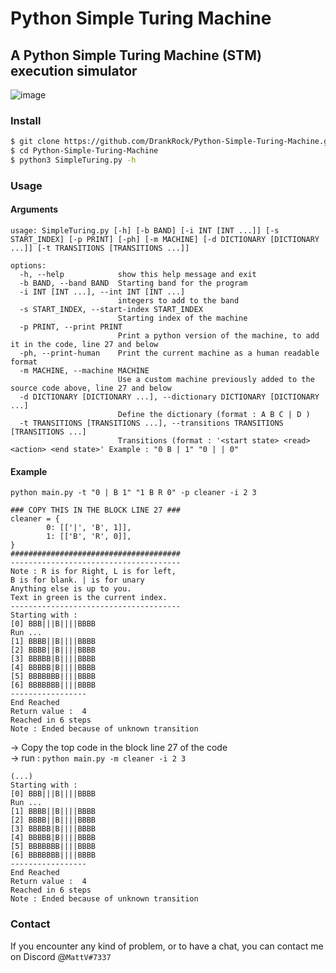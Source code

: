 # Python Simple Turing Machine
## A Python Simple Turing Machine (STM) execution simulator
![image](https://user-images.githubusercontent.com/32172257/216613057-4b1be4fd-38d2-45cd-b7fa-5ecccbe0c133.png)

### Install
```bash
$ git clone https://github.com/DrankRock/Python-Simple-Turing-Machine.git
$ cd Python-Simple-Turing-Machine
$ python3 SimpleTuring.py -h
```

### Usage
#### Arguments
```
usage: SimpleTuring.py [-h] [-b BAND] [-i INT [INT ...]] [-s START_INDEX] [-p PRINT] [-ph] [-m MACHINE] [-d DICTIONARY [DICTIONARY ...]] [-t TRANSITIONS [TRANSITIONS ...]]

options:
  -h, --help            show this help message and exit
  -b BAND, --band BAND  Starting band for the program
  -i INT [INT ...], --int INT [INT ...]
                        integers to add to the band
  -s START_INDEX, --start-index START_INDEX
                        Starting index of the machine
  -p PRINT, --print PRINT
                        Print a python version of the machine, to add it in the code, line 27 and below
  -ph, --print-human    Print the current machine as a human readable format
  -m MACHINE, --machine MACHINE
                        Use a custom machine previously added to the source code above, line 27 and below
  -d DICTIONARY [DICTIONARY ...], --dictionary DICTIONARY [DICTIONARY ...]
                        Define the dictionary (format : A B C | D )
  -t TRANSITIONS [TRANSITIONS ...], --transitions TRANSITIONS [TRANSITIONS ...]
                        Transitions (format : '<start state> <read> <action> <end state>' Example : "0 B | 1" "0 | | 0"

```

#### Example
`python main.py -t "0 | B 1" "1 B R 0" -p cleaner -i 2 3`
```
### COPY THIS IN THE BLOCK LINE 27 ###
cleaner = {
        0: [['|', 'B', 1]],
        1: [['B', 'R', 0]],
}
######################################
--------------------------------------
Note : R is for Right, L is for left,
B is for blank. | is for unary
Anything else is up to you.
Text in green is the current index.
--------------------------------------
Starting with : 
[0] BBB|||B||||BBBB
Run ...
[1] BBBB||B||||BBBB
[2] BBBB||B||||BBBB
[3] BBBBB|B||||BBBB
[4] BBBBB|B||||BBBB
[5] BBBBBBB||||BBBB
[6] BBBBBBB||||BBBB
-----------------
End Reached
Return value :  4
Reached in 6 steps
Note : Ended because of unknown transition
```
-> Copy the top code in the block line 27 of the code   
-> run : `python main.py -m cleaner -i 2 3`
```
(...)
Starting with : 
[0] BBB|||B||||BBBB
Run ...
[1] BBBB||B||||BBBB
[2] BBBB||B||||BBBB
[3] BBBBB|B||||BBBB
[4] BBBBB|B||||BBBB
[5] BBBBBBB||||BBBB
[6] BBBBBBB||||BBBB
-----------------
End Reached
Return value :  4
Reached in 6 steps
Note : Ended because of unknown transition
```

### Contact
If you encounter any kind of problem, or to have a chat, you can contact me on Discord @`MattV#7337`

